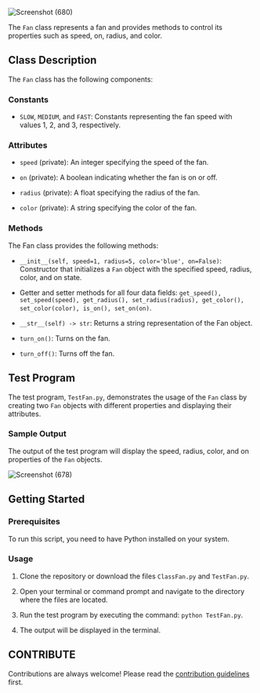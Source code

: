 ![Screenshot (680)](https://github.com/laivwxyz/Abstraction-and-Encapsulation/assets/129714181/4aade213-c9fd-44f8-910c-6e6c723d8825)

The `Fan` class represents a fan and provides methods to control its properties such as speed, on, radius, and color.

## Class Description
The `Fan` class has the following components:

### Constants

- `SLOW`, `MEDIUM`, and `FAST`: Constants representing the fan speed with values 1, 2, and 3, respectively.
  
### Attributes

- `speed` (private): An integer specifying the speed of the fan.
  
- `on` (private): A boolean indicating whether the fan is on or off.
  
- `radius` (private): A float specifying the radius of the fan.
  
- `color` (private): A string specifying the color of the fan.

### Methods

The Fan class provides the following methods:

- `__init__(self, speed=1, radius=5, color='blue', on=False)`: Constructor that initializes a `Fan` object with the specified speed, radius, color, and on state.
  
- Getter and setter methods for all four data fields: `get_speed(), set_speed(speed), get_radius(), set_radius(radius), get_color(), set_color(color), is_on(), set_on(on)`.
  
- `__str__(self) -> str`: Returns a string representation of the Fan object.
  
- `turn_on()`: Turns on the fan.
  
- `turn_off()`: Turns off the fan.
  
## Test Program

The test program, `TestFan.py`, demonstrates the usage of the `Fan` class by creating two `Fan` objects with different properties and displaying their attributes.

### Sample Output

The output of the test program will display the speed, radius, color, and on properties of the `Fan` objects.

![Screenshot (678)](https://github.com/laivwxyz/Abstraction-and-Encapsulation/assets/129714181/277eef7d-479c-4e22-b0ea-e1e722871354)

## Getting Started

### Prerequisites

To run this script, you need to have Python installed on your system.

### Usage

1. Clone the repository or download the files `ClassFan.py` and `TestFan.py`.

2. Open your terminal or command prompt and navigate to the directory where the files are located.

3. Run the test program by executing the command: `python TestFan.py`.

4. The output will be displayed in the terminal.

## CONTRIBUTE

Contributions are always welcome! Please read the [contribution guidelines](https://github.com/matiassingers/awesome-readme/blob/master/contributing.md) first.

